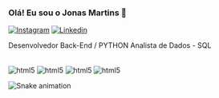 ### Olá! Eu sou o Jonas Martins 🤞

[![Instagram](https://img.shields.io/badge/Instagram-E4405F?style=for-the-badge&logo=instagram&logoColor=white)](https://instagram.com/jonas_mar)
[![Linkedin](https://img.shields.io/badge/LinkedIn-0077B5?style=for-the-badge&logo=linkedin&logoColor=white)](https://www.linkedin.com/in/jonas-martins-77015b226)

Desenvolvedor Back-End / PYTHON
Analista de Dados - SQL

<div style="display: inline_block"><br/>
  <img align="center" alt="html5" src=https://img.shields.io/badge/Python-3776AB?style=for-the-badge&logo=python&logoColor=white>
  <img align="center" alt="html5" src=https://img.shields.io/badge/Django-092E20?style=for-the-badge&logo=django&logoColor=white>
  <img align="center" alt="html5" src=https://img.shields.io/badge/MySQL-00000F?style=for-the-badge&logo=mysql&logoColor=white>
  <img align="center" alt="html5" src=https://img.shields.io/badge/MongoDB-4EA94B?style=for-the-badge&logo=mongodb&logoColor=white>
</div>

![Snake animation](https://github.com/rafaballerini2/rafaballerini2/blob/output/github-contribution-grid-snake.svg)


